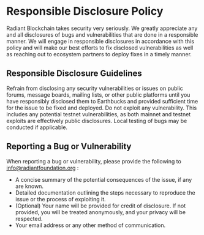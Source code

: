 # Responsible Disclosure Policy

Radiant Blockchain takes security very seriously. We greatly appreciate any and all disclosures of bugs and vulnerabilities that are done in a responsible manner. We will engage in responsible disclosures in accordance with this policy and will make our best efforts to fix disclosed vulnerabilities as well as reaching out to ecosystem partners to deploy fixes in a timely manner.

## Responsible Disclosure Guidelines

Refrain from disclosing any security vulnerabilities or issues on public forums, message boards, mailing lists, or other public platforms until you have responsibly disclosed them to Earthbucks and provided sufficient time for the issue to be fixed and deployed. Do not exploit any vulnerability. This includes any potential testnet vulnerabilities, as both mainnet and testnet exploits are effectively public disclosures. Local testing of bugs may be conducted if applicable.

## Reporting a Bug or Vulnerability

When reporting a bug or vulnerability, please provide the following to info@radiantfoundation.org :

* A concise summary of the potential consequences of the issue, if any are known.
* Detailed documentation outlining the steps necessary to reproduce the issue or the process of exploiting it.
* (Optional) Your name will be provided for credit of disclosure. If not provided, you will be treated anonymously, and your privacy will be respected.
* Your email address or any other method of communication.
